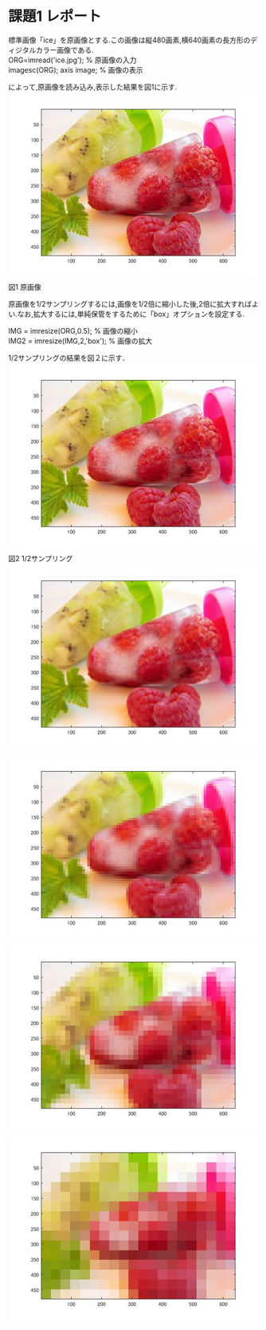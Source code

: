 # 課題1 レポート

標準画像「ice」を原画像とする.この画像は縦480画素,横640画素の長方形のディジタルカラー画像である.  
ORG=imread('ice.jpg'); % 原画像の入力  
imagesc(ORG); axis image; % 画像の表示  

によって,原画像を読み込み,表示した結果を図1に示す.  
![原画像](https://github.com/MakotoSaito/lecture_image_processing/blob/master/Kekka/kadai01/kadai1_1.jpg?raw=true)  
図1 原画像　 

原画像を1/2サンプリングするには,画像を1/2倍に縮小した後,2倍に拡大すればよい.なお,拡大するには,単純保管をするために「box」オプションを設定する.  

IMG = imresize(ORG,0.5); % 画像の縮小  
IMG2 = imresize(IMG,2,'box'); % 画像の拡大  

1/2サンプリングの結果を図２に示す．
![原画像](https://github.com/MakotoSaito/lecture_image_processing/blob/master/Kekka/kadai01/kadai1_2.jpg?raw=true) 　
図2 1/2サンプリング  
![原画像](https://github.com/MakotoSaito/lecture_image_processing/blob/master/Kekka/kadai01/kadai1_3.jpg?raw=true) 　
![原画像](https://github.com/MakotoSaito/lecture_image_processing/blob/master/Kekka/kadai01/kadai1_4.jpg?raw=true) 　
![原画像](https://github.com/MakotoSaito/lecture_image_processing/blob/master/Kekka/kadai01/kadai1_5.jpg?raw=true) 　
![原画像](https://github.com/MakotoSaito/lecture_image_processing/blob/master/Kekka/kadai01/kadai1_6.jpg?raw=true) 　
